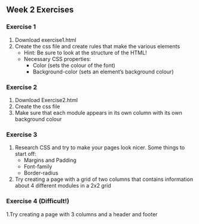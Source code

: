 ## Week 2 Exercises

### Exercise 1
1. Download exercise1.html
2. Create the css file and create rules that make the various elements
	* Hint: Be sure to look at the structure of the HTML!
	* Necessary CSS properties:
		- Color (sets the colour of the font)
		- Background-color (sets an element’s background colour)

### Exercise 2
1. Download Exercise2.html
2. Create the css file
3. Make sure that each module appears in its own column with its own background colour

### Exercise 3
1. Research CSS and try to make your pages look nicer. Some things to start off:
	* Margins and Padding
	* Font-family
	* Border-radius
2. Try creating a page with a grid of two columns that contains information about 4 different modules in a 2x2 grid

### Exercise 4 (Difficult!)
1.Try creating a page with 3 columns and a header and footer